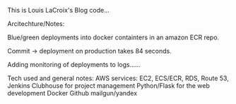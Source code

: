 This is Louis LaCroix's Blog code...

Arcitechture/Notes:

Blue/green deployments into docker containters in an amazon ECR repo.

Commit -> deployment on production takes 84 seconds.

Adding monitoring of deployments to logs......

Tech used and general notes:
AWS services: EC2, ECS/ECR, RDS, Route 53, 
Jenkins
Clubhouse for project management
Python/Flask for the web development
Docker
Github
mailgun/yandex

